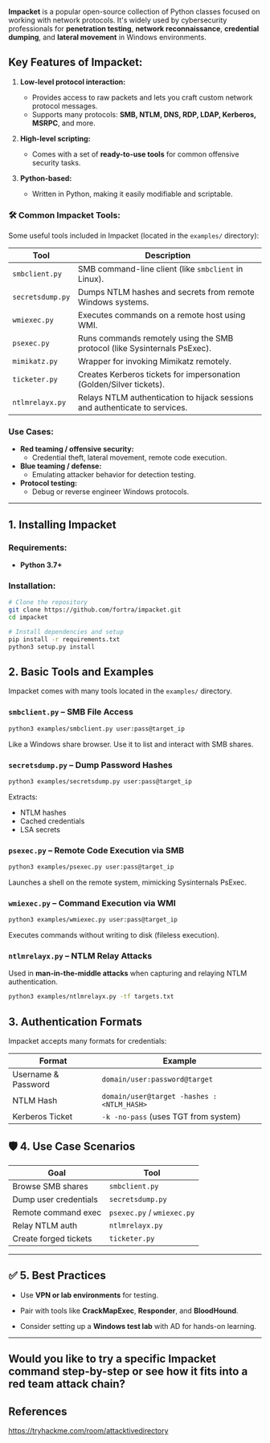 
**Impacket** is a popular open-source collection of Python classes focused on working with network protocols. It's widely used by cybersecurity professionals for **penetration testing**, **network reconnaissance**, **credential dumping**, and **lateral movement** in Windows environments.

## Key Features of Impacket:

1. **Low-level protocol interaction:**
    - Provides access to raw packets and lets you craft custom network protocol messages.
    - Supports many protocols: **SMB, NTLM, DNS, RDP, LDAP, Kerberos, MSRPC**, and more.
    
2. **High-level scripting:**
    - Comes with a set of **ready-to-use tools** for common offensive security tasks.
        
3. **Python-based:**
    - Written in Python, making it easily modifiable and scriptable.


### 🛠️ **Common Impacket Tools:**

Some useful tools included in Impacket (located in the `examples/` directory):

|Tool|Description|
|---|---|
|`smbclient.py`|SMB command-line client (like `smbclient` in Linux).|
|`secretsdump.py`|Dumps NTLM hashes and secrets from remote Windows systems.|
|`wmiexec.py`|Executes commands on a remote host using WMI.|
|`psexec.py`|Runs commands remotely using the SMB protocol (like Sysinternals PsExec).|
|`mimikatz.py`|Wrapper for invoking Mimikatz remotely.|
|`ticketer.py`|Creates Kerberos tickets for impersonation (Golden/Silver tickets).|
|`ntlmrelayx.py`|Relays NTLM authentication to hijack sessions and authenticate to services.|

### Use Cases:

- **Red teaming / offensive security:**
    - Credential theft, lateral movement, remote code execution.
- **Blue teaming / defense:**
    - Emulating attacker behavior for detection testing.
- **Protocol testing:**
    - Debug or reverse engineer Windows protocols.


---

## 1. Installing Impacket

### Requirements:

- **Python 3.7+**

### Installation:

```bash
# Clone the repository
git clone https://github.com/fortra/impacket.git
cd impacket

# Install dependencies and setup
pip install -r requirements.txt
python3 setup.py install
```


## 2. Basic Tools and Examples

Impacket comes with many tools located in the `examples/` directory.

### `smbclient.py` – SMB File Access

```bash
python3 examples/smbclient.py user:pass@target_ip
```

Like a Windows share browser. Use it to list and interact with SMB shares.

### `secretsdump.py` – Dump Password Hashes

```bash
python3 examples/secretsdump.py user:pass@target_ip
```

Extracts:
- NTLM hashes
- Cached credentials
- LSA secrets

### `psexec.py` – Remote Code Execution via SMB

```bash
python3 examples/psexec.py user:pass@target_ip
```

Launches a shell on the remote system, mimicking Sysinternals PsExec.

### `wmiexec.py` – Command Execution via WMI

```bash
python3 examples/wmiexec.py user:pass@target_ip
```

Executes commands without writing to disk (fileless execution).

### `ntlmrelayx.py` – NTLM Relay Attacks

Used in **man-in-the-middle attacks** when capturing and relaying NTLM authentication.

```bash
python3 examples/ntlmrelayx.py -tf targets.txt
```


## 3. Authentication Formats

Impacket accepts many formats for credentials:

|Format|Example|
|---|---|
|Username & Password|`domain/user:password@target`|
|NTLM Hash|`domain/user@target -hashes :<NTLM_HASH>`|
|Kerberos Ticket|`-k -no-pass` (uses TGT from system)|

## 🛡️ 4. **Use Case Scenarios**

|Goal|Tool|
|---|---|
|Browse SMB shares|`smbclient.py`|
|Dump user credentials|`secretsdump.py`|
|Remote command exec|`psexec.py` / `wmiexec.py`|
|Relay NTLM auth|`ntlmrelayx.py`|
|Create forged tickets|`ticketer.py`|

---

## ✅ 5. **Best Practices**

- Use **VPN or lab environments** for testing.
    
- Pair with tools like **CrackMapExec**, **Responder**, and **BloodHound**.
    
- Consider setting up a **Windows test lab** with AD for hands-on learning.
    

---

Would you like to try a specific Impacket command step-by-step or see how it fits into a red team attack chain?
---

## References

https://tryhackme.com/room/attacktivedirectory